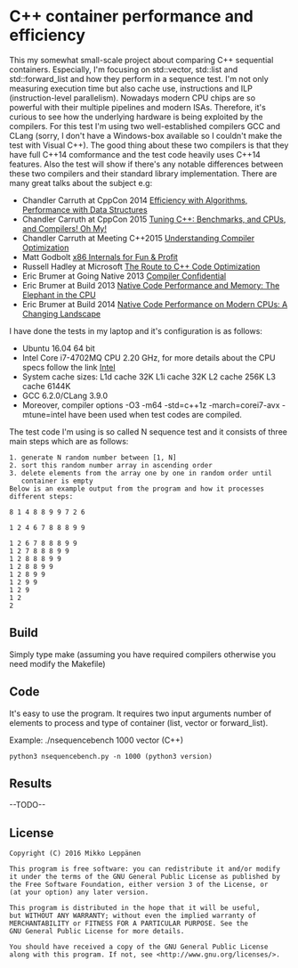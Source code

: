 C++ container performance and efficiency
========

This my somewhat small-scale project about comparing C++ sequential containers.
Especially, I'm focusing on std::vector, std::list and std::forward_list and how they
perform in a sequence test. I'm not only measuring execution time but also cache use, 
instructions and ILP (instruction-level parallelism). Nowadays modern CPU chips are so 
powerful with their multiple pipelines and modern ISAs. Therefore, it's curious to see 
how the underlying hardware is being exploited by the compilers. For this test I'm using 
two well-established compilers GCC and CLang (sorry, I don't have a Windows-box available
so I couldn't make the test with Visual C++). The good thing about these two compilers is that
they have full C++14 comformance and the test code heavily uses C++14 features. Also the test
will show if there's any notable differences between these two compilers and their standard 
library implementation. There are many great talks about the subject e.g:

* Chandler Carruth at CppCon 2014 [Efficiency with Algorithms, Performance with Data Structures](https://www.youtube.com/watch?v=fHNmRkzxHWs)
* Chandler Carruth at CppCon 2015 [Tuning C++: Benchmarks, and CPUs, and Compilers! Oh My!](https://www.youtube.com/watch?v=nXaxk27zwlk)
* Chandler Carruth at Meeting C++2015 [Understanding Compiler Optimization](https://www.youtube.com/watch?v=FnGCDLhaxKU)
* Matt Godbolt [x86 Internals for Fun & Profit](https://www.youtube.com/watch?v=hgcNM-6wr34)
* Russell Hadley at Microsoft [The Route to C++ Code Optimization](https://channel9.msdn.com/Shows/Going+Deep/Russell-Hadley-The-Route-to-C-Code-Optimization)
* Eric Brumer at Going Native 2013 [Compiler Confidential](https://channel9.msdn.com/events/GoingNative/2013/Compiler-Confidential)
* Eric Brumer at Build 2013 [Native Code Performance and Memory: The Elephant in the CPU](https://channel9.msdn.com/events/Build/2013/4-329)
* Eric Brumer at Build 2014 [Native Code Performance on Modern CPUs: A Changing Landscape](https://channel9.msdn.com/events/Build/2014/4-587)



I have done the tests in my laptop and it's configuration is as follows:
* Ubuntu 16.04 64 bit
* Intel Core i7-4702MQ CPU 2.20 GHz, for more details about the CPU specs follow the link 	 [Intel](http://ark.intel.com/products/75119)
* System cache sizes:
	L1d cache 32K
	L1i cache 32K
	L2 cache 256K 
	L3 cache 6144K
* GCC 6.2.0/CLang 3.9.0
* Moreover, compiler options -O3 -m64 -std=c++1z -march=corei7-avx -mtune=intel have been used when test codes are compiled.  		

The test code I'm using is so called N sequence test and it consists of three main steps which
are as follows:
	
	1. generate N random number between [1, N]
	2. sort this random number array in ascending order
	3. delete elements from the array one by one in random order until
	   container is empty
	Below is an example output from the program and how it processes different steps:
	
	8 1 4 8 8 9 9 7 2 6
	
	1 2 4 6 7 8 8 8 9 9
	
	1 2 6 7 8 8 8 9 9
	1 2 7 8 8 8 9 9
	1 2 8 8 8 9 9
	1 2 8 8 9 9
	1 2 8 9 9
	1 2 9 9
	1 2 9
	1 2
	2
	
Build
----
Simply type make (assuming you have required compilers otherwise you need modify the Makefile) 

Code	
----
It's easy to use the program. It requires two input arguments number of elements to
process and type of container (list, vector or forward_list).

Example:
	./nsequencebench 1000 vector (C++)

	python3 nsequencebench.py -n 1000 (python3 version)
	
Results
----

--TODO--


License
-------

    Copyright (C) 2016 Mikko Leppänen

    This program is free software: you can redistribute it and/or modify
    it under the terms of the GNU General Public License as published by
    the Free Software Foundation, either version 3 of the License, or
    (at your option) any later version.

    This program is distributed in the hope that it will be useful,
    but WITHOUT ANY WARRANTY; without even the implied warranty of
    MERCHANTABILITY or FITNESS FOR A PARTICULAR PURPOSE. See the
    GNU General Public License for more details.

    You should have received a copy of the GNU General Public License
    along with this program. If not, see <http://www.gnu.org/licenses/>.

